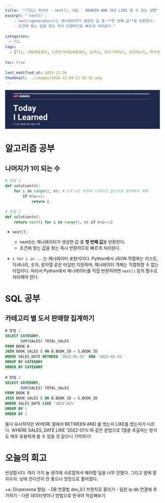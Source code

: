 ```yaml
---
title:  "(TIL) 파이썬 - next(), SQL - BEWEEN AND 대신 LIKE 쓸 수 있는 상황"
excerpt: "`next()`:
    - next(<generator>)는 제너레이터가 생성한 값 중 **첫 번째 값**을 반환한다.
    - 조건에 맞는 값을 찾는 즉시 반환하므로 빠르게 처리된다."

categories:
  - TIL
tags:
  - [TIL, 내일배움캠프, 스파르타내일배움캠프, 딥러닝, 프로그래머스, 코딩테스트, 파이썬, SQL, 결측치]

toc: true

last_modified_at: 2024-12-26
thumbnail: ../images/2024-12-04-11-03-02.png
---
```


![](/images/../images/2024-12-04-11-03-02.png)

# 알고리즘 공부
## 나머지가 1이 되는 수

```py
# 방법 1
def solution(n):
    for i in range(2, n): # 1과 n은 어차피 나머지가 없으므로 범위에서 제외
        if n%i==1:
            return i
           
# 방법 2
def solution(n):
    return next(i for i in range(1, n) if n%i==1)   
```

- `next()`:
    - next(<generator>)는 제너레이터가 생성한 값 중 **첫 번째 값**을 반환한다.
    - 조건에 맞는 값을 찾는 즉시 반환하므로 빠르게 처리된다.

- `i for i in ...`는 제너레이터 표현식이다. Python에서 JSON 직렬화는 리스트, 딕셔너리, 숫자, 문자열 같은 타입만 지원하며, 제너레이터 객체는 직렬화할 수 없는 타입이다.
따라서 Python에서 제너레이터를 직접 반환하려면 `next()` 등의 함수로 처리해야 한다.

# SQL 공부
## 카테고리 별 도서 판매량 집계하기

```sql
# 방법 1
SELECT CATEGORY,
       SUM(SALES) TOTAL_SALES
FROM BOOK B
JOIN BOOK_SALES S ON B.BOOK_ID = S.BOOK_ID
WHERE SALES_DATE BETWEEN '2022-01-01' AND '2022-01-31'
GROUP BY CATEGORY
ORDER BY CATEGORY

# 방법 2
SELECT CATEGORY,
       SUM(SALES) TOTAL_SALES
FROM BOOK B
JOIN BOOK_SALES S ON B.BOOK_ID = S.BOOK_ID
WHERE SALES_DATE LIKE '2022-01%'
GROUP BY 1
ORDER BY 1
```
둘다 유사하지만 WHERE 절에서 BETWEEN AND 를 썼는지 LIKE를 썼는지가 다르다. WHERE SALES_DATE LIKE '2022-01%'와 같은 문법으로 1월을 추출하는 방식도 매우 유용하게 쓸 수 있을 것 같으니 기억하기!

# 오늘의 회고
반성합시다. 여러 가지 놀 생각에 사로잡혀서 해야할 일을 너무 안했다. 그리고 밤에 잘 자두자. 낮에 컨디션이 안 좋으니 엉망으로 풀어졌다.

+a. Divpersona 할일:
    - DB 연결법 dev_0.1 브랜치로 올리기
    - 팀원 ip db 연결에 추가하기
    - 다른 데이터셋이나 방법으로 한국어 학습해보기